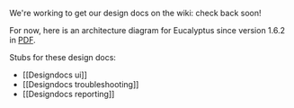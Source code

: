 We're working to get our design docs on the wiki: check back soon!

For now, here is an architecture diagram for Eucalyptus since version 1.6.2 in [PDF](documents/eucalyptus-detailed-architecture-v1.6.2.pdf).

Stubs for these design docs:

* [[Designdocs ui]]
* [[Designdocs troubleshooting]]
* [[Designdocs reporting]]